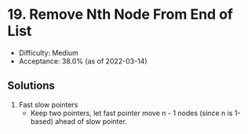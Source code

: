 # 19. Remove Nth Node From End of List
- Difficulty: Medium
- Acceptance: 38.0% (as of 2022-03-14)

## Solutions

1. Fast slow pointers
   * Keep two pointers, let fast pointer move n - 1 nodes (since n is 1-based) ahead of slow pointer.